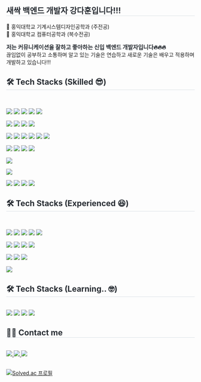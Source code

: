 <div style="text-align: left;">
    <h2 style="border-bottom: 1px solid #d8dee4; color: #282d33;"> 새싹 백엔드 개발자 강다훈입니다!!! </h2>
    <p>
        <div> 🏫 홍익대학교 기계시스템디자인공학과 (주전공)</div>
        <div> 🏫 홍익대학교 컴퓨터공학과 (복수전공)</div>
    </p>
    <div style="font-weight: 700; font-size: 15px; text-align: left; color: #282d33;"> 저는 커뮤니케이션을 잘하고 좋아하는 신입 백엔드 개발자입니다</li>🔥🔥🔥</div>
    <div> 끊임없이 공부하고 소통하며 알고 있는 기술은 연습하고 새로운 기술은 배우고 적용하며 개발하고 있습니다!!! </div> 
</div>
<div style="text-align: left;">
    <h2 style="border-bottom: 1px solid #d8dee4; color: #282d33;"> 🛠️ Tech Stacks (Skilled 😎) </h2> <br> 
    <div style="margin: ; text-align: left;" "text-align: left;">
          <p>
              <img src="https://img.shields.io/badge/Apache Tomcat-F8DC75?style=for-the-badge&logo=Apache Tomcat&logoColor=white">
              <img src="https://img.shields.io/badge/Spring-6DB33F?style=for-the-badge&logo=Spring&logoColor=white">
              <img src="https://img.shields.io/badge/Spring Boot-6DB33F?style=for-the-badge&logo=Spring Boot&logoColor=white">
              <img src="https://img.shields.io/badge/gradle-02303A?style=for-the-badge&logo=gradle&logoColor=white">
              <img src="https://img.shields.io/badge/Spring Security-6DB33F?style=for-the-badge&logo=Spring Security&logoColor=white">
          </p>
          <p>
              <img src="https://img.shields.io/badge/C-A8B9CC?style=for-the-badge&logo=C&logoColor=white">
              <img src="https://img.shields.io/badge/C++-00599C?style=for-the-badge&logo=C%2B%2B&logoColor=white">
              <img src="https://img.shields.io/badge/Java-007396?style=for-the-badge&logo=Java&logoColor=white">
              <img src="https://img.shields.io/badge/Python-3776AB?style=for-the-badge&logo=Python&logoColor=white">
          </p>
          <p>
              <img src="https://img.shields.io/badge/Discord-5865F2?style=for-the-badge&logo=Discord&logoColor=white">
              <img src="https://img.shields.io/badge/Figma-F24E1E?style=for-the-badge&logo=Figma&logoColor=white">
              <img src="https://img.shields.io/badge/Git-F05032?style=for-the-badge&logo=Git&logoColor=white">
              <img src="https://img.shields.io/badge/Github-181717?style=for-the-badge&logo=Github&logoColor=white">
              <img src="https://img.shields.io/badge/Notion-000000?style=for-the-badge&logo=Notion&logoColor=white">
              <img src="https://img.shields.io/badge/Swagger-85EA2D?style=for-the-badge&logo=Swagger&logoColor=white">
          </p>
          <p>
              <img src="https://img.shields.io/badge/Bootstrap-7952B3?style=for-the-badge&logo=Bootstrap&logoColor=white">
              <img src="https://img.shields.io/badge/HTML5-E34F26?style=for-the-badge&logo=HTML5&logoColor=white">
              <img src="https://img.shields.io/badge/StyledComponents-DB7093?style=for-the-badge&logo=StyledComponents&logoColor=white">
              <img src="https://img.shields.io/badge/css-1572B6?style=for-the-badge&logo=css3&logoColor=white">
          </p>
          <p>
              <img src="https://img.shields.io/badge/Linux-FCC624?style=for-the-badge&logo=Linux&logoColor=white">
          </p>
          <p>
              <img src="https://img.shields.io/badge/MySQL-4479A1?style=for-the-badge&logo=MySQL&logoColor=white">
          </p>
          <p>
              <img src="https://img.shields.io/badge/Selenium-43B02A?style=for-the-badge&logo=Selenium&logoColor=white">
              <img src="https://img.shields.io/badge/Amazon EC2-FF9900?style=for-the-badge&logo=Amazon EC2&logoColor=white">
              <img src="https://img.shields.io/badge/Amazon RDS-527FFF?style=for-the-badge&logo=Amazon RDS&logoColor=white">
              <img src="https://img.shields.io/badge/JSON Web Tokens-000000?style=for-the-badge&logo=JSON Web Tokens&logoColor=white">
          </p>
    </div>
</div>
<div style="text-align: left;">
    <h2 style="border-bottom: 1px solid #d8dee4; color: #282d33;"> 🛠️ Tech Stacks (Experienced 😆) </h2> <br> 
    <div style="margin: ; text-align: left;" "text-align: left;">
        <p>
            <img src="https://img.shields.io/badge/Flask-000000?style=for-the-badge&logo=Flask&logoColor=white">
            <img src="https://img.shields.io/badge/Node.js-339933?style=for-the-badge&logo=Node.js&logoColor=white">
            <img src="https://img.shields.io/badge/Redis-FF4438?style=for-the-badge&logo=Redis&logoColor=white">
            <img src="https://img.shields.io/badge/Firebase-FFCA28?style=for-the-badge&logo=Firebase&logoColor=white">
            <img src="https://img.shields.io/badge/Amazon Route 53-8C4FFF?style=for-the-badge&logo=Amazon Route 53&logoColor=white">
        </p>
        <p>
            <img src="https://img.shields.io/badge/Javascript-F7DF1E?style=for-the-badge&logo=Javascript&logoColor=white">
            <img src="https://img.shields.io/badge/React-61DAFB?style=for-the-badge&logo=React&logoColor=white">
            <img src="https://img.shields.io/badge/Yarn-2C8EBB?style=for-the-badge&logo=Yarn&logoColor=white">
            <img src="https://img.shields.io/badge/TypeScript-3178C6?style=for-the-badge&logo=TypeScript&logoColor=white">
        </p>
        <p>
            <img src="https://img.shields.io/badge/PyTorch-EE4C2C?style=for-the-badge&logo=PyTorch&logoColor=white">
            <img src="https://img.shields.io/badge/Tensorflow-FF6F00?style=for-the-badge&logo=Tensorflow&logoColor=white">
            <img src="https://img.shields.io/badge/Matlab-0076a8?style=for-the-badge&logo=Matlab&logoColor=white">
        </p>
        <p>
            <img src="https://img.shields.io/badge/Slack-4A154B?style=for-the-badge&logo=Slack&logoColor=white">
        </p>
    </div>
</div>
    <div style="text-align: left;">
    <h2 style="border-bottom: 1px solid #d8dee4; color: #282d33;"> 🛠️ Tech Stacks (Learning.. 🤓) </h2> <br> 
    <div style="margin: ; text-align: left;" "text-align: left;">
          <img src="https://img.shields.io/badge/Docker-2496ED?style=for-the-badge&logo=Docker&logoColor=white">
          <img src="https://img.shields.io/badge/Jenkins-D24939?style=for-the-badge&logo=Jenkins&logoColor=white">
          <img src="https://img.shields.io/badge/GitHub Actions-2088FF?style=for-the-badge&logo=GitHub Actions&logoColor=white">
          <img src="https://img.shields.io/badge/JUnit5-25A162?style=for-the-badge&logo=JUnit5&logoColor=white">
          </div>
    </div>
    <div style="text-align: left;">
    <h2 style="border-bottom: 1px solid #d8dee4; color: #282d33;"> 🧑‍💻 Contact me </h2> <br> 
    <div style="text-align: left;"> <a href=https://www.instagram.com/99yo_dahoon/?hl=ko> <img src="https://img.shields.io/badge/Instagram-E4405F?style=for-the-badge&logo=Instagram&logoColor=white&link=https://www.instagram.com/99yo_dahoon/?hl=ko"> </a>
         <a href=https://www.notion.so/abf73ab16cd54939a104ffa71250002f> <img src="https://img.shields.io/badge/Notion-000000?style=for-the-badge&logo=Notion&logoColor=white&link=https://www.notion.so/abf73ab16cd54939a104ffa71250002f"> </a>
         <a href=mailto:dahoon7151@gmail.com> <img src="https://img.shields.io/badge/Gmail-EA4335?style=for-the-badge&logo=Gmail&logoColor=white&link=mailto:dahoon7151@gmail.com"> </a>
          </div>  <br> 
    <div style="text-align: left;">  </div> 
    </div>
    </div>

[![Solved.ac
프로필](http://mazassumnida.wtf/api/generate_badge?boj=dahoon7151)](https://solved.ac/dahoon7151)
    

